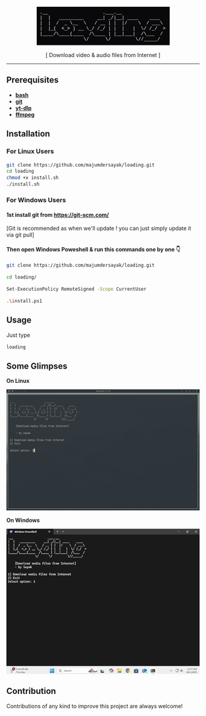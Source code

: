 <div align="center">

![banner](assets/ascii-art-text.png)
<p>[ Download video & audio files from Internet ]</p>

---
</div>

## Prerequisites
- [**bash**](https://www.gnu.org/software/bash/) 
- [**git**]()
- [**yt-dlp**](https://github.com/yt-dlp/yt-dlp)
- [**ffmpeg**](https://ffmpeg.org/)

## Installation
### For Linux Users
```bash
git clone https://github.com/majumdersayak/loading.git
cd loading
chmod +x install.sh
./install.sh
```
### For Windows Users

#### 1st install git from <a href="https://git-scm.com/ target=_blank">https://git-scm.com/</a>

<p>[Git is recommended as when we'll update ! you can just simply update it via git pull]</p>

#### Then open Windows Poweshell & run this commands one by one 👇

```bash
git clone https://github.com/majumdersayak/loading.git
```
```bash
cd loading/
```
```bash
Set-ExecutionPolicy RemoteSigned -Scope CurrentUser
```
```bash
.\install.ps1
```
## Usage

Just type
```bash
loading
```
## Some Glimpses

<b>On Linux </b>
<div align="center">

![terminal-photo](assets/image1.png)

</div>

<b>On Windows</b>
<div align="center">

![powershell-photo](assets/image2.jpg)

</div>

## Contribution

Contributions of any kind to improve this project are always welcome!
